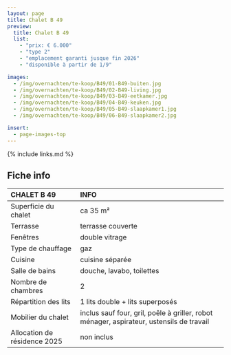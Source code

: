 ```yaml
---
layout: page
title: Chalet B 49
preview:
  title: Chalet B 49
  list:
    - "prix: € 6.000"
    - "type 2"
    - "emplacement garanti jusque fin 2026"
    - "disponible à partir de 1/9"

images:
  - /img/overnachten/te-koop/B49/01-B49-buiten.jpg
  - /img/overnachten/te-koop/B49/02-B49-living.jpg
  - /img/overnachten/te-koop/B49/03-B49-eetkamer.jpg
  - /img/overnachten/te-koop/B49/04-B49-keuken.jpg
  - /img/overnachten/te-koop/B49/05-B49-slaapkamer1.jpg
  - /img/overnachten/te-koop/B49/06-B49-slaapkamer2.jpg

insert:
  - page-images-top
---
```


{% include links.md %}

## Fiche info

| CHALET B 49                  | INFO                                                                                     |
| :--------------------------- | :--------------------------------------------------------------------------------------- |
| Superficie du chalet         | ca 35 m²                                                                                 |
| Terrasse                     | terrasse couverte                                                                        |
| Fenêtres                     | double vitrage                                                                           |
| Type de chauffage            | gaz                                                                                      |
| Cuisine                      | cuisine séparée                                                                          |
| Salle de bains               | douche, lavabo, toilettes                                                                |
| Nombre de chambres           | 2                                                                                        |
| Répartition des lits         | 1 lits double + lits superposés                                                          |
| Mobilier du chalet           | inclus sauf four, gril, poêle à griller, robot ménager, aspirateur, ustensils de travail |
| Allocation de résidence 2025 | non inclus                                                                               |
